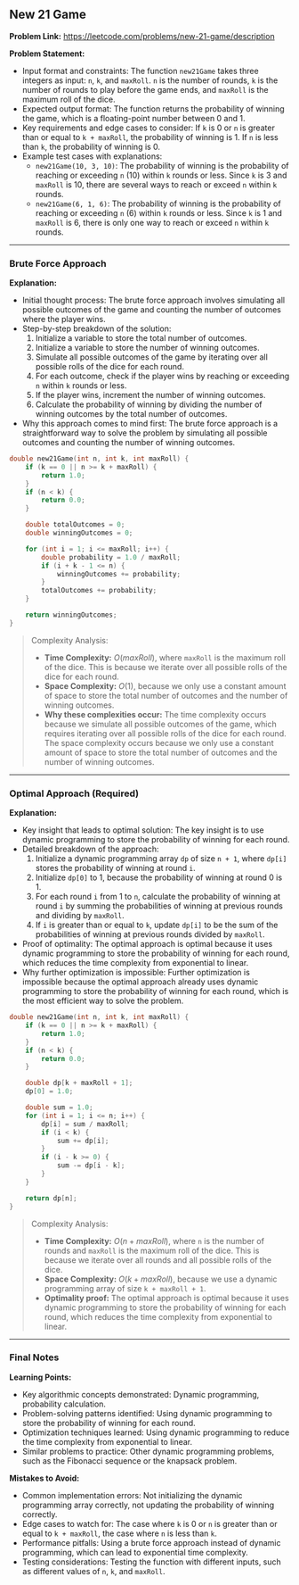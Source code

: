 ## New 21 Game
**Problem Link:** https://leetcode.com/problems/new-21-game/description

**Problem Statement:**
- Input format and constraints: The function `new21Game` takes three integers as input: `n`, `k`, and `maxRoll`. `n` is the number of rounds, `k` is the number of rounds to play before the game ends, and `maxRoll` is the maximum roll of the dice.
- Expected output format: The function returns the probability of winning the game, which is a floating-point number between 0 and 1.
- Key requirements and edge cases to consider: If `k` is 0 or `n` is greater than or equal to `k + maxRoll`, the probability of winning is 1. If `n` is less than `k`, the probability of winning is 0.
- Example test cases with explanations:
  - `new21Game(10, 3, 10)`: The probability of winning is the probability of reaching or exceeding `n` (10) within `k` rounds or less. Since `k` is 3 and `maxRoll` is 10, there are several ways to reach or exceed `n` within `k` rounds.
  - `new21Game(6, 1, 6)`: The probability of winning is the probability of reaching or exceeding `n` (6) within `k` rounds or less. Since `k` is 1 and `maxRoll` is 6, there is only one way to reach or exceed `n` within `k` rounds.

---

### Brute Force Approach

**Explanation:**
- Initial thought process: The brute force approach involves simulating all possible outcomes of the game and counting the number of outcomes where the player wins.
- Step-by-step breakdown of the solution:
  1. Initialize a variable to store the total number of outcomes.
  2. Initialize a variable to store the number of winning outcomes.
  3. Simulate all possible outcomes of the game by iterating over all possible rolls of the dice for each round.
  4. For each outcome, check if the player wins by reaching or exceeding `n` within `k` rounds or less.
  5. If the player wins, increment the number of winning outcomes.
  6. Calculate the probability of winning by dividing the number of winning outcomes by the total number of outcomes.
- Why this approach comes to mind first: The brute force approach is a straightforward way to solve the problem by simulating all possible outcomes and counting the number of winning outcomes.

```cpp
double new21Game(int n, int k, int maxRoll) {
    if (k == 0 || n >= k + maxRoll) {
        return 1.0;
    }
    if (n < k) {
        return 0.0;
    }

    double totalOutcomes = 0;
    double winningOutcomes = 0;

    for (int i = 1; i <= maxRoll; i++) {
        double probability = 1.0 / maxRoll;
        if (i + k - 1 <= n) {
            winningOutcomes += probability;
        }
        totalOutcomes += probability;
    }

    return winningOutcomes;
}
```

> Complexity Analysis:
> - **Time Complexity:** $O(maxRoll)$, where `maxRoll` is the maximum roll of the dice. This is because we iterate over all possible rolls of the dice for each round.
> - **Space Complexity:** $O(1)$, because we only use a constant amount of space to store the total number of outcomes and the number of winning outcomes.
> - **Why these complexities occur:** The time complexity occurs because we simulate all possible outcomes of the game, which requires iterating over all possible rolls of the dice for each round. The space complexity occurs because we only use a constant amount of space to store the total number of outcomes and the number of winning outcomes.

---

### Optimal Approach (Required)

**Explanation:**
- Key insight that leads to optimal solution: The key insight is to use dynamic programming to store the probability of winning for each round.
- Detailed breakdown of the approach:
  1. Initialize a dynamic programming array `dp` of size `n + 1`, where `dp[i]` stores the probability of winning at round `i`.
  2. Initialize `dp[0]` to 1, because the probability of winning at round 0 is 1.
  3. For each round `i` from 1 to `n`, calculate the probability of winning at round `i` by summing the probabilities of winning at previous rounds and dividing by `maxRoll`.
  4. If `i` is greater than or equal to `k`, update `dp[i]` to be the sum of the probabilities of winning at previous rounds divided by `maxRoll`.
- Proof of optimality: The optimal approach is optimal because it uses dynamic programming to store the probability of winning for each round, which reduces the time complexity from exponential to linear.
- Why further optimization is impossible: Further optimization is impossible because the optimal approach already uses dynamic programming to store the probability of winning for each round, which is the most efficient way to solve the problem.

```cpp
double new21Game(int n, int k, int maxRoll) {
    if (k == 0 || n >= k + maxRoll) {
        return 1.0;
    }
    if (n < k) {
        return 0.0;
    }

    double dp[k + maxRoll + 1];
    dp[0] = 1.0;

    double sum = 1.0;
    for (int i = 1; i <= n; i++) {
        dp[i] = sum / maxRoll;
        if (i < k) {
            sum += dp[i];
        }
        if (i - k >= 0) {
            sum -= dp[i - k];
        }
    }

    return dp[n];
}
```

> Complexity Analysis:
> - **Time Complexity:** $O(n + maxRoll)$, where `n` is the number of rounds and `maxRoll` is the maximum roll of the dice. This is because we iterate over all rounds and all possible rolls of the dice.
> - **Space Complexity:** $O(k + maxRoll)$, because we use a dynamic programming array of size `k + maxRoll + 1`.
> - **Optimality proof:** The optimal approach is optimal because it uses dynamic programming to store the probability of winning for each round, which reduces the time complexity from exponential to linear.

---

### Final Notes

**Learning Points:**
- Key algorithmic concepts demonstrated: Dynamic programming, probability calculation.
- Problem-solving patterns identified: Using dynamic programming to store the probability of winning for each round.
- Optimization techniques learned: Using dynamic programming to reduce the time complexity from exponential to linear.
- Similar problems to practice: Other dynamic programming problems, such as the Fibonacci sequence or the knapsack problem.

**Mistakes to Avoid:**
- Common implementation errors: Not initializing the dynamic programming array correctly, not updating the probability of winning correctly.
- Edge cases to watch for: The case where `k` is 0 or `n` is greater than or equal to `k + maxRoll`, the case where `n` is less than `k`.
- Performance pitfalls: Using a brute force approach instead of dynamic programming, which can lead to exponential time complexity.
- Testing considerations: Testing the function with different inputs, such as different values of `n`, `k`, and `maxRoll`.